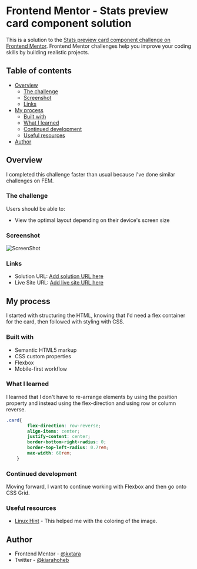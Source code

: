 # Frontend Mentor - Stats preview card component solution

This is a solution to the [Stats preview card component challenge on Frontend Mentor](https://www.frontendmentor.io/challenges/stats-preview-card-component-8JqbgoU62). Frontend Mentor challenges help you improve your coding skills by building realistic projects. 

## Table of contents

- [Overview](#overview)
  - [The challenge](#the-challenge)
  - [Screenshot](#screenshot)
  - [Links](#links)
- [My process](#my-process)
  - [Built with](#built-with)
  - [What I learned](#what-i-learned)
  - [Continued development](#continued-development)
  - [Useful resources](#useful-resources)
- [Author](#author)

## Overview

I completed this challenge faster than usual because I've done similar challenges on FEM.

### The challenge

Users should be able to:

- View the optimal layout depending on their device's screen size

### Screenshot

![ScreenShot](https://raw.github.com/kxtara/stats-preview-card/main/images/desktop.jpg)

### Links

- Solution URL: [Add solution URL here](https://your-solution-url.com)
- Live Site URL: [Add live site URL here](https://your-live-site-url.com)

## My process

I started with structuring the HTML, knowing that I'd need a flex container for the card, then followed with styling with CSS.

### Built with

- Semantic HTML5 markup
- CSS custom properties
- Flexbox
- Mobile-first workflow

### What I learned

I learned that I don't have to re-arrange elements by using the position property and instead using the flex-direction and using row or column reverse.

```css
.card{
        flex-direction: row-reverse;
        align-items: center;
        justify-content: center;
        border-bottom-right-radius: 0;
        border-top-left-radius: 0.7rem;
        max-width: 60rem;
    }
```

### Continued development

Moving forward, I want to continue working with Flexbox and then go onto CSS Grid.

### Useful resources

- [Linux Hint](https://linuxhint.com/change-image-color-css/#:~:text=Combining%20the%20opacity()%20and,sepia%2C%20shadows%2C%20and%20more.) - This helped me with the coloring of the image.

## Author

- Frontend Mentor - [@kxtara](https://www.frontendmentor.io/profile/kxtara)
- Twitter - [@kiarahoheb](https://www.twitter.com/kiarahoheb)

